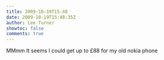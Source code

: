 ```yaml
---
title: 2009-10-19T15-48
date: 2009-10-19T15:48:35Z
author: Lee Turner
showtoc: false
comments: true
---
```


MMmm It seems I could get up to £88 for my old nokia phone

